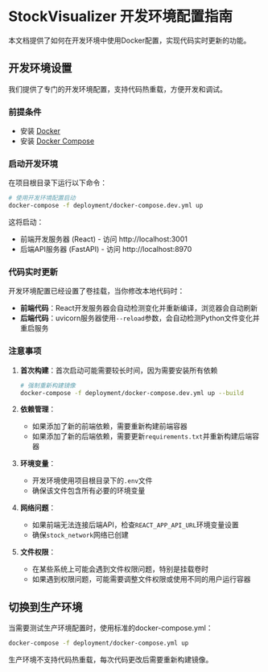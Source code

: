 # StockVisualizer 开发环境配置指南

本文档提供了如何在开发环境中使用Docker配置，实现代码实时更新的功能。

## 开发环境设置

我们提供了专门的开发环境配置，支持代码热重载，方便开发和调试。

### 前提条件

- 安装 [Docker](https://www.docker.com/get-started)
- 安装 [Docker Compose](https://docs.docker.com/compose/install/)

### 启动开发环境

在项目根目录下运行以下命令：

```bash
# 使用开发环境配置启动
docker-compose -f deployment/docker-compose.dev.yml up
```

这将启动：
- 前端开发服务器 (React) - 访问 http://localhost:3001
- 后端API服务器 (FastAPI) - 访问 http://localhost:8970

### 代码实时更新

开发环境配置已经设置了卷挂载，当你修改本地代码时：

- **前端代码**：React开发服务器会自动检测变化并重新编译，浏览器会自动刷新
- **后端代码**：uvicorn服务器使用`--reload`参数，会自动检测Python文件变化并重启服务

### 注意事项

1. **首次构建**：首次启动可能需要较长时间，因为需要安装所有依赖

   ```bash
   # 强制重新构建镜像
   docker-compose -f deployment/docker-compose.dev.yml up --build
   ```

2. **依赖管理**：
   - 如果添加了新的前端依赖，需要重新构建前端容器
   - 如果添加了新的后端依赖，需要更新`requirements.txt`并重新构建后端容器

3. **环境变量**：
   - 开发环境使用项目根目录下的`.env`文件
   - 确保该文件包含所有必要的环境变量

4. **网络问题**：
   - 如果前端无法连接后端API，检查`REACT_APP_API_URL`环境变量设置
   - 确保`stock_network`网络已创建

5. **文件权限**：
   - 在某些系统上可能会遇到文件权限问题，特别是挂载卷时
   - 如果遇到权限问题，可能需要调整文件权限或使用不同的用户运行容器

## 切换到生产环境

当需要测试生产环境配置时，使用标准的docker-compose.yml：

```bash
docker-compose -f deployment/docker-compose.yml up
```

生产环境不支持代码热重载，每次代码更改后需要重新构建镜像。
